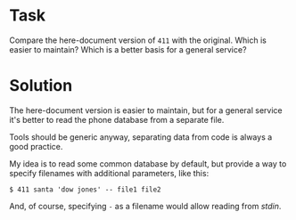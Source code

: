 # Task

Compare the here-document version of `411` with the original.
Which is easier to maintain? Which is a better basis for a general service?


# Solution

The here-document version is easier to maintain, but for a general service
it's better to read the phone database from a separate file.

Tools should be generic anyway, separating data from code is always
a good practice.

My idea is to read some common database by default, but provide a way
to specify filenames with additional parameters, like this:
```
$ 411 santa 'dow jones' -- file1 file2
```

And, of course, specifying `-` as a filename would allow reading from *stdin*.
